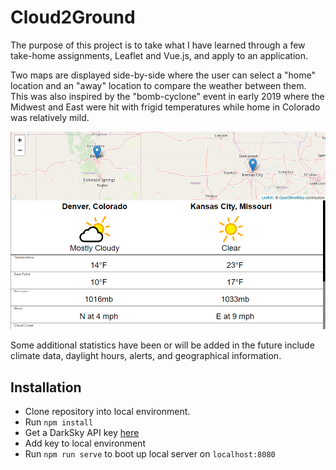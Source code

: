 # Cloud2Ground

The purpose of this project is to take what I have learned through a few take-home assignments, Leaflet and Vue.js, and apply to an application.

Two maps are displayed side-by-side where the user can select a "home" location and an "away" location to compare the weather between them. This was also inspired by the "bomb-cyclone" event in early 2019 where the Midwest and East were hit with frigid temperatures while home in Colorado was relatively mild.

<img src="/compareDemo.png">

Some additional statistics have been or will be added in the future include climate data, daylight hours, alerts, and geographical information.

## Installation
* Clone repository into local environment.
* Run `npm install`
* Get a DarkSky API key [here](https://darksky.net/dev)
* Add key to local environment
* Run `npm run serve` to boot up local server on `localhost:8080`
